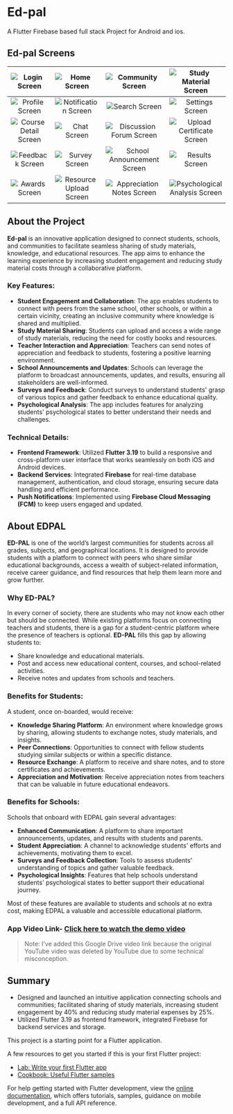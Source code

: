 # Ed-pal

A Flutter Firebase based full stack Project for Android and ios.

## Ed-pal Screens

| ![Login Screen](https://github.com/user-attachments/assets/f50bc316-0fc5-4a83-95b3-3d10b96377f0) | ![Home Screen](https://github.com/user-attachments/assets/49ba8e26-d3d8-4592-9869-2ed0ccc937f8) | ![Community Screen](https://github.com/user-attachments/assets/196de050-63d9-4213-b9ab-f7653f16d4d6) | ![Study Material Screen](https://github.com/user-attachments/assets/576b8ea0-5a57-4f0c-8648-95e5141f1a88) |
|:--:|:--:|:--:|:--:|
| ![Profile Screen](https://github.com/user-attachments/assets/5f5a120a-c9ce-4294-89b9-fd991b75af40) | ![Notification Screen](https://github.com/user-attachments/assets/c5d9091b-03f7-43ee-ad60-14c4f33d1a4f) | ![Search Screen](https://github.com/user-attachments/assets/e0871a8c-82fd-4e30-8c3b-323a75e32d24) | ![Settings Screen](https://github.com/user-attachments/assets/4d0902f6-94ba-463b-b366-9169b6a3a808) |
| ![Course Detail Screen](https://github.com/user-attachments/assets/0e7266f8-0130-4edf-90cc-b7a1b4775fe9) | ![Chat Screen](https://github.com/user-attachments/assets/c7407ed6-3fd0-4f08-8bb4-6049d485d2e6) | ![Discussion Forum Screen](https://github.com/user-attachments/assets/046b7451-aa6d-4fab-b8ee-a4a4c9efb2ee) | ![Upload Certificate Screen](https://github.com/user-attachments/assets/e011a46d-fd91-4fe0-aace-c199313e7688) |
| ![Feedback Screen](https://github.com/user-attachments/assets/82427c55-82d5-422e-841b-f7cabd9ca6f4) | ![Survey Screen](https://github.com/user-attachments/assets/83e2ee03-5fcc-478b-8949-0ca22ad7d763) | ![School Announcement Screen](https://github.com/user-attachments/assets/76a9a045-7901-4ffc-a088-2db55d87f1c8) | ![Results Screen](https://github.com/user-attachments/assets/5dc90a56-9f67-4403-b835-a4a19304048a) |
| ![Awards Screen](https://github.com/user-attachments/assets/9ce8dcfc-942a-4b7b-8c8c-8e07ae1bb350) | ![Resource Upload Screen](https://github.com/user-attachments/assets/d45ff2d3-f88d-407d-8853-acdc4c84f95b) | ![Appreciation Notes Screen](https://github.com/user-attachments/assets/38fd29d5-62da-4023-af60-df0f354894e6) | ![Psychological Analysis Screen](https://github.com/user-attachments/assets/10b532bd-2a0f-4c5b-b247-dd704ff563f0) |

## About the Project

**Ed-pal** is an innovative application designed to connect students, schools, and communities to facilitate seamless sharing of study materials, knowledge, and educational resources. The app aims to enhance the learning experience by increasing student engagement and reducing study material costs through a collaborative platform.

### Key Features:

- **Student Engagement and Collaboration**: The app enables students to connect with peers from the same school, other schools, or within a certain vicinity, creating an inclusive community where knowledge is shared and multiplied.
- **Study Material Sharing**: Students can upload and access a wide range of study materials, reducing the need for costly books and resources.
- **Teacher Interaction and Appreciation**: Teachers can send notes of appreciation and feedback to students, fostering a positive learning environment.
- **School Announcements and Updates**: Schools can leverage the platform to broadcast announcements, updates, and results, ensuring all stakeholders are well-informed.
- **Surveys and Feedback**: Conduct surveys to understand students' grasp of various topics and gather feedback to enhance educational quality.
- **Psychological Analysis**: The app includes features for analyzing students' psychological states to better understand their needs and challenges.

### Technical Details:

- **Frontend Framework**: Utilized **Flutter 3.19** to build a responsive and cross-platform user interface that works seamlessly on both iOS and Android devices.
- **Backend Services**: Integrated **Firebase** for real-time database management, authentication, and cloud storage, ensuring secure data handling and efficient performance.
- **Push Notifications**: Implemented using **Firebase Cloud Messaging (FCM)** to keep users engaged and updated.

## About EDPAL

**ED-PAL** is one of the world’s largest communities for students across all grades, subjects, and geographical locations. It is designed to provide students with a platform to connect with peers who share similar educational backgrounds, access a wealth of subject-related information, receive career guidance, and find resources that help them learn more and grow further.

### Why ED-PAL?

In every corner of society, there are students who may not know each other but should be connected. While existing platforms focus on connecting teachers and students, there is a gap for a student-centric platform where the presence of teachers is optional. **ED-PAL** fills this gap by allowing students to:

- Share knowledge and educational materials.
- Post and access new educational content, courses, and school-related activities.
- Receive notes and updates from schools and teachers.

### Benefits for Students:

A student, once on-boarded, would receive:

- **Knowledge Sharing Platform**: An environment where knowledge grows by sharing, allowing students to exchange notes, study materials, and insights.
- **Peer Connections**: Opportunities to connect with fellow students studying similar subjects or within a specific distance.
- **Resource Exchange**: A platform to receive and share notes, and to store certificates and achievements.
- **Appreciation and Motivation**: Receive appreciation notes from teachers that can be valuable in future educational endeavors.

### Benefits for Schools:

Schools that onboard with EDPAL gain several advantages:

- **Enhanced Communication**: A platform to share important announcements, updates, and results with students and parents.
- **Student Appreciation**: A channel to acknowledge students' efforts and achievements, motivating them to excel.
- **Surveys and Feedback Collection**: Tools to assess students' understanding of topics and gather valuable feedback.
- **Psychological Insights**: Features that help schools understand students' psychological states to better support their educational journey.

Most of these features are available to students and schools at no extra cost, making EDPAL a valuable and accessible educational platform.

### App Video Link- [Click here to watch the demo video](https://drive.google.com/file/d/1Si0bZtrnrGSNUQyk5MuveU5UHYM9BjdC/view?usp=sharing)

> Note: I’ve added this Google Drive video link because the original YouTube video was deleted by YouTube due to some technical misconception.



## Summary

- Designed and launched an intuitive application connecting schools and communities; facilitated sharing of study materials, increasing student engagement by 40% and reducing study material expenses by 25%.
- Utilized Flutter 3.19 as frontend framework, integrated Firebase for backend services and storage.

This project is a starting point for a Flutter application.

A few resources to get you started if this is your first Flutter project:

- [Lab: Write your first Flutter app](https://docs.flutter.dev/get-started/codelab)
- [Cookbook: Useful Flutter samples](https://docs.flutter.dev/cookbook)

For help getting started with Flutter development, view the [online documentation](https://docs.flutter.dev/), which offers tutorials, samples, guidance on mobile development, and a full API reference.
